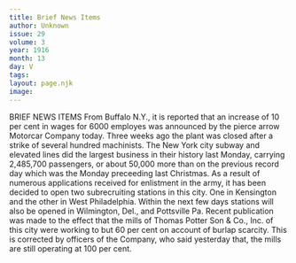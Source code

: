 ```yaml
---
title: Brief News Items
author: Unknown
issue: 29
volume: 3
year: 1916
month: 13
day: V
tags:
layout: page.njk
image:
---
```

BRIEF NEWS ITEMS      From Buffalo N.Y., it is reported that an increase of 10 per cent in wages for 6000 employes was announced by the pierce arrow Motorcar Company today. Three weeks ago the plant was closed after a strike of several hundred machinists.       The New York city subway and elevated lines did the largest business in their history last Monday, carrying 2,485,700 passengers, or about 50,000 more than on the previous record day which was the Monday preceeding last Christmas.       As a result of numerous applications received for enlistment in the army, it has been decided to open two subrecruiting stations in this city. One in Kensington and the other in West Philadelphia. Within the next few days stations will also be opened in Wilmington, Del., and Pottsville Pa.       Recent publication was made to the effect that the mills of Thomas Potter Son & Co., Inc. of this city were working to but 60 per cent on account of burlap scarcity. This is corrected by officers of the Company, who said yesterday that, the mills are still operating at 100 per cent.


